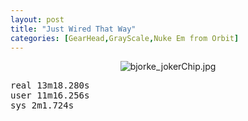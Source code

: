 ```yaml
---
layout: post
title: "Just Wired That Way"
categories: [GearHead,GrayScale,Nuke Em from Orbit]
---
```

<center><img alt="bjorke_jokerChip.jpg" src="http://www.botzilla.com/blog/archives/pix2015/bjorke_jokerChip.jpg" class="img-responsive" border="0" /></center>

<p><tt>real    13m18.280s<br/>
user    11m16.256s<br/>
sys     2m1.724s</tt></p>


<!--more-->

